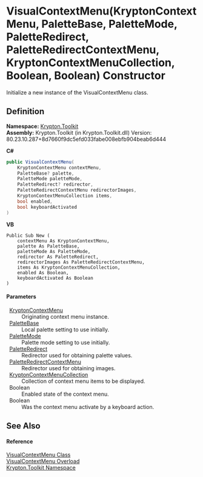 # VisualContextMenu(KryptonContextMenu, PaletteBase, PaletteMode, PaletteRedirect, PaletteRedirectContextMenu, KryptonContextMenuCollection, Boolean, Boolean) Constructor


Initialize a new instance of the VisualContextMenu class.



## Definition
**Namespace:** <a href="79d2eac2-21f4-54ff-7552-b20c33c30600.md">Krypton.Toolkit</a>  
**Assembly:** Krypton.Toolkit (in Krypton.Toolkit.dll) Version: 80.23.10.287+8d7660f9dc5efd033fabe008ebfb904beab6d444

**C#**
``` C#
public VisualContextMenu(
	KryptonContextMenu contextMenu,
	PaletteBase? palette,
	PaletteMode paletteMode,
	PaletteRedirect? redirector,
	PaletteRedirectContextMenu redirectorImages,
	KryptonContextMenuCollection items,
	bool enabled,
	bool keyboardActivated
)
```
**VB**
``` VB
Public Sub New ( 
	contextMenu As KryptonContextMenu,
	palette As PaletteBase,
	paletteMode As PaletteMode,
	redirector As PaletteRedirect,
	redirectorImages As PaletteRedirectContextMenu,
	items As KryptonContextMenuCollection,
	enabled As Boolean,
	keyboardActivated As Boolean
)
```



#### Parameters
<dl><dt>  <a href="be1800e7-d2d1-ad14-d15d-ac42eaa8392b.md">KryptonContextMenu</a></dt><dd>Originating context menu instance.</dd><dt>  <a href="6da77fa5-1590-4646-f2ea-70002c922aee.md">PaletteBase</a></dt><dd>Local palette setting to use initially.</dd><dt>  <a href="5a763116-fcba-0451-7e14-4d1c25fa237f.md">PaletteMode</a></dt><dd>Palette mode setting to use initially.</dd><dt>  <a href="eb4bd14d-b283-a570-c104-b4d55603d473.md">PaletteRedirect</a></dt><dd>Redirector used for obtaining palette values.</dd><dt>  <a href="d4f4bee5-0a50-3d75-8329-bd99d595cff0.md">PaletteRedirectContextMenu</a></dt><dd>Redirector used for obtaining images.</dd><dt>  <a href="ef691a59-a629-4124-072f-a4482a53f4ea.md">KryptonContextMenuCollection</a></dt><dd>Collection of context menu items to be displayed.</dd><dt>  Boolean</dt><dd>Enabled state of the context menu.</dd><dt>  Boolean</dt><dd>Was the context menu activate by a keyboard action.</dd></dl>

## See Also


#### Reference
<a href="0c9c684e-5602-1ed2-9034-35b9a1980fac.md">VisualContextMenu Class</a>  
<a href="27abccd2-5a10-0ec4-60fb-83ba451deca9.md">VisualContextMenu Overload</a>  
<a href="79d2eac2-21f4-54ff-7552-b20c33c30600.md">Krypton.Toolkit Namespace</a>  

